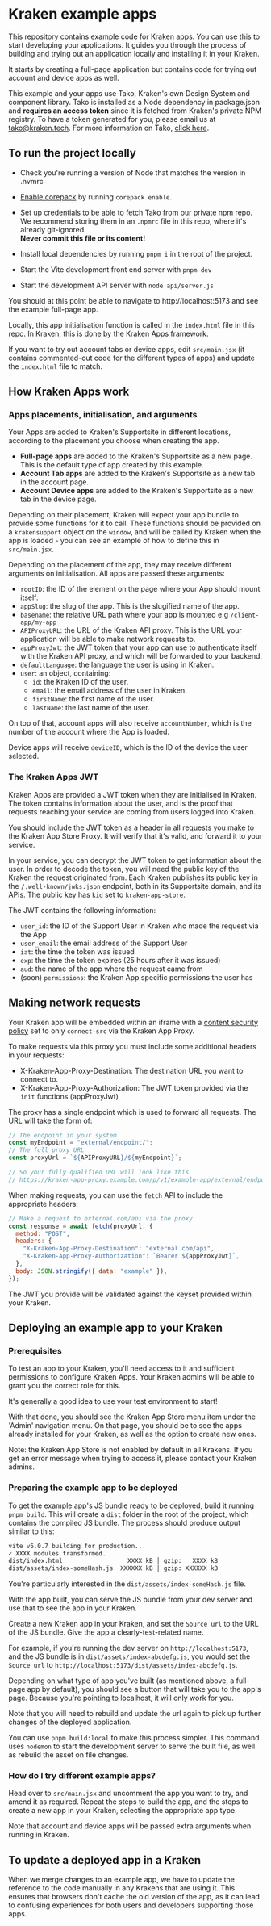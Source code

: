 # Kraken example apps

This repository contains example code for Kraken apps. You can use this to start
developing your applications. It guides you through the process of building
and trying out an application locally and installing it in your Kraken.

It starts by creating a full-page application but contains code for trying out
account and device apps as well.

This example and your apps use Tako, Kraken's own Design System and component library. Tako is installed as a Node dependency in package.json and **requires an access token** since it is fetched from Kraken's private NPM registry. To have a token generated for you, please email us at [tako@kraken.tech](mailto:tako@kraken.tech).
For more information on Tako, [click here](https://tako.kraken.tech/).

## To run the project locally

- Check you're running a version of Node that matches the version in .nvmrc

- [Enable corepack](https://github.com/nodejs/corepack) by running
  `corepack enable`.

- Set up credentials to be able to fetch Tako from our private npm repo.
  We recommend storing them in an `.npmrc` file in this repo, where it's already
  git-ignored.  
  **Never commit this file or its content!**

- Install local dependencies by running `pnpm i` in the root of the project.

- Start the Vite development front end server with `pnpm dev`

- Start the development API server with `node api/server.js`

You should at this point be able to navigate to http://localhost:5173 and see
the example full-page app.

Locally, this app initialisation function is called in the `index.html` file
in this repo. In Kraken, this is done by the Kraken Apps framework.

If you want to try out account tabs or device apps, edit `src/main.jsx`
(it contains commented-out code for the different types of apps)
and update the `index.html` file to match.

## How Kraken Apps work

### Apps placements, initialisation, and arguments

Your Apps are added to Kraken's Supportsite in different locations, according
to the placement you choose when creating the app.

- **Full-page apps** are added to the Kraken's Supportsite as a new page.
  This is the default type of app created by this example.
- **Account Tab apps** are added to the Kraken's Supportsite as a new tab
  in the account page.
- **Account Device apps** are added to the Kraken's Supportsite as a new tab
  in the device page.

Depending on their placement, Kraken will expect your app bundle to provide
some functions for it to call. These functions should be provided on a
`krakensupport` object on the `window`, and will be called by Kraken when the
app is loaded - you can see an example of how to define this in `src/main.jsx`.

Depending on the placement of the app, they may receive different arguments on
initialisation. All apps are passed these arguments:

- `rootID`: the ID of the element on the page where your App should mount
  itself.
- `appSlug`: the slug of the app. This is the slugified name of the app.
- `basename`: the relative URL path where your app is mounted e.g `/client-app/my-app`
- `APIProxyURL`: the URL of the Kraken API proxy. This is the URL your
  application will be able to make network requests to.
- `appProxyJwt`: the JWT token that your app can use to authenticate
  itself with the Kraken API proxy, and which will be forwarded to your backend.
- `defaultLanguage`: the language the user is using in Kraken.
- `user`: an object, containing:
  - `id`: the Kraken ID of the user.
  - `email`: the email address of the user in Kraken.
  - `firstName`: the first name of the user.
  - `lastName`: the last name of the user.

On top of that, account apps will also receive `accountNumber`, which is the
number of the account where the App is loaded.

Device apps will receive `deviceID`, which is the ID of the device the user
selected.

### The Kraken Apps JWT

Kraken Apps are provided a JWT token when they are initialised in Kraken.
The token contains information about the user, and is the proof that requests
reaching your service are coming from users logged into Kraken.

You should include the JWT token as a header in all requests you make to the
Kraken App Store Proxy. It will verify that it's valid, and forward it to your
service.

In your service, you can decrypt the JWT token to get information about the
user.
In order to decode the token, you will need the public key of the Kraken the
request originated from. Each Kraken publishes its public key in the
`/.well-known/jwks.json` endpoint, both in its Supportsite domain, and its APIs.
The public key has `kid` set to `kraken-app-store`.

The JWT contains the following information:

- `user_id`: the ID of the Support User in Kraken who made the request via
  the App
- `user_email`: the email address of the Support User
- `iat`: the time the token was issued
- `exp`: the time the token expires (25 hours after it was issued)
- `aud`: the name of the app where the request came from
- (soon) `permissions`: the Kraken App specific permissions the user has

## Making network requests

Your Kraken app will be embedded within an iframe with a
[content security policy](https://cheatsheetseries.owasp.org/cheatsheets/Content_Security_Policy_Cheat_Sheet.html#detailed-csp-directives)
set to only `connect-src` via the Kraken App Proxy.

To make requests via this proxy you must include some additional
headers in your requests:

- X-Kraken-App-Proxy-Destination: The destination URL you want to connect to.
- X-Kraken-App-Proxy-Authorization: The JWT token provided via the `init` functions (appProxyJwt)

The proxy has a single endpoint which is used to forward all requests. The URL
will take the form of:

```javascript
// The endpoint in your system
const myEndpoint = "external/endpoint/";
// The full proxy URL
const proxyUrl = `${APIProxyURL}/${myEndpoint}`;

// So your fully qualified URL will look like this
// https://kraken-app-proxy.example.com/p/v1/example-app/external/endpoint/
```

When making requests, you can use the `fetch` API to include the appropriate
headers:

```javascript
// Make a request to external.com/api via the proxy
const response = await fetch(proxyUrl, {
  method: "POST",
  headers: {
    "X-Kraken-App-Proxy-Destination": "external.com/api",
    "X-Kraken-App-Proxy-Authorization": `Bearer ${appProxyJwt}`,
  },
  body: JSON.stringify({ data: "example" }),
});
```

The JWT you provide will be validated against the keyset provided within your
Kraken.

## Deploying an example app to your Kraken

### Prerequisites

To test an app to your Kraken, you'll need access to it and sufficient
permissions to configure Kraken Apps.
Your Kraken admins will be able to grant you the correct role for this.

It's generally a good idea to use your test environment to start!

With that done, you should see the Kraken App Store menu item under the 'Admin'
navigation menu. On that page, you should be to see the apps already
installed for your Kraken, as well as the option to create new ones.

Note: the Kraken App Store is not enabled by default in all Krakens. If you get
an error message when trying to access it, please contact your Kraken admins.

### Preparing the example app to be deployed

To get the example app's JS bundle ready to be deployed, build it running
`pnpm build`.
This will create a `dist` folder in the root of the project, which contains
the compiled JS bundle. The process should produce output similar to this:

```bash
vite v6.0.7 building for production...
✓ XXXX modules transformed.
dist/index.html                  XXXX kB │ gzip:   XXXX kB
dist/assets/index-someHash.js  XXXXXX kB │ gzip: XXXXXX kB
```

You're particularly interested in the `dist/assets/index-someHash.js` file.

With the app built, you can serve the JS bundle from your dev server and use
that to see the app in your Kraken.

Create a new Kraken app in your Kraken, and set the `Source url` to
the URL of the JS bundle. Give the app a clearly-test-related name.

For example, if you're running the dev server on
`http://localhost:5173`, and the JS bundle is in `dist/assets/index-abcdefg.js`,
you would set the `Source url` to
`http://localhost:5173/dist/assets/index-abcdefg.js`.

Depending on what type of app you've built (as mentioned above, a full-page
app by default), you should see a button that will take you to the app's page.
Because you're pointing to localhost, it will only work for you.

Note that you will need to rebuild and update the url again to pick up further
changes of the deployed application.

You can use `pnpm build:local` to make this process simpler. This command uses
`nodemon` to start the development server to serve the built file, as well as
rebuild the asset on file changes.

### How do I try different example apps?

Head over to `src/main.jsx` and uncomment the app you want to try, and amend it
as required.
Repeat the steps to build the app, and the steps to create a new app in your
Kraken, selecting the appropriate app type.

Note that account and device apps will be passed extra arguments when running in
Kraken.

## To update a deployed app in a Kraken

When we merge changes to an example app, we have to update the reference to the
code manually in any Krakens that are using it. This ensures that browsers don't
cache the old version of the app, as it can lead to confusing experiences
for both users and developers supporting those apps.
